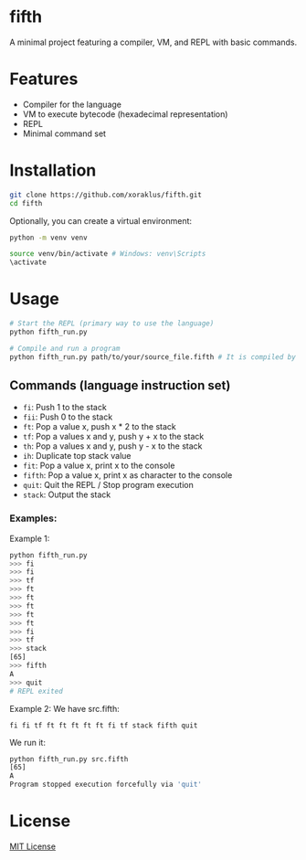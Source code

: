 # fifth

A minimal project featuring a compiler, VM, and REPL with basic commands.

# Features

- Compiler for the language
- VM to execute bytecode (hexadecimal representation)
- REPL
- Minimal command set

# Installation

```bash
git clone https://github.com/xoraklus/fifth.git
cd fifth
```

Optionally, you can create a virtual environment:

```bash
python -m venv venv

source venv/bin/activate # Windows: venv\Scripts
\activate
```

# Usage

```bash
# Start the REPL (primary way to use the language)
python fifth_run.py

# Compile and run a program
python fifth_run.py path/to/your/source_file.fifth # It is compiled by the compiler and ran by a VM
```

## Commands (language instruction set)

- `fi`: Push 1 to the stack
- `fii`: Push 0 to the stack
- `ft`: Pop a value x, push x * 2 to the stack
- `tf`: Pop a values x and y, push y + x to the stack
- `th`: Pop a values x and y, push y - x to the stack
- `ih`:  Duplicate top stack value
- `fit`: Pop a value x, print x to the console
- `fifth`: Pop a value x, print x as character to the console
- `quit`: Quit the REPL / Stop program execution
- `stack`: Output the stack

### Examples:

Example 1:
```bash
python fifth_run.py
>>> fi
>>> fi
>>> tf
>>> ft 
>>> ft
>>> ft
>>> ft
>>> ft
>>> fi
>>> tf
>>> stack
[65]
>>> fifth
A
>>> quit
# REPL exited
```

Example 2:
We have src.fifth:
```fifth
fi fi tf ft ft ft ft ft fi tf stack fifth quit
```

We run it:
```bash
python fifth_run.py src.fifth
[65]
A
Program stopped execution forcefully via 'quit'
```
# License

[MIT License](LICENSE)
